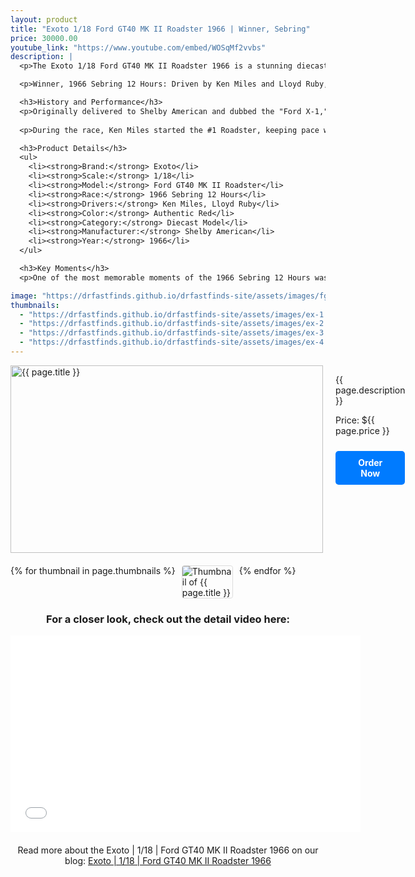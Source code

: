 ```yaml
---
layout: product
title: "Exoto 1/18 Ford GT40 MK II Roadster 1966 | Winner, Sebring"
price: 30000.00
youtube_link: "https://www.youtube.com/embed/WOSqMf2vvbs"
description: |
  <p>The Exoto 1/18 Ford GT40 MK II Roadster 1966 is a stunning diecast model that celebrates the iconic Ford GT40, known for its legendary performance and triumph at the Sebring 12 Hours. This meticulously crafted model is a collector's dream, featuring exceptional detail and accuracy that captures the essence of the original race car.</p>

  <p>Winner, 1966 Sebring 12 Hours: Driven by Ken Miles and Lloyd Ruby, the Ford GT40 MK II Roadster took a surprising victory at the 1966 Sebring 12 Hours. The car, previously known as the Ford X-1, was converted to Mk II specifications by Kar Kraft for Shelby American. After testing several transmissions in early practice sessions, the car finally found success with a standard gearbox, leading it to a legendary win.</p>

  <h3>History and Performance</h3>
  <p>Originally delivered to Shelby American and dubbed the "Ford X-1," the GT40 Roadster was lighter than its coupe counterpart while retaining the same powerful 7-liter V8 engine. In the 1966 Sebring race, the roadster held its own against Ferrari's 330P3, with Miles and Ruby taking it easy during qualifying but still achieving the fifth fastest time.</p>
  
  <p>During the race, Ken Miles started the #1 Roadster, keeping pace with the Ferrari until his Ford teammate, Dan Gurney, suffered engine failure just a quarter-mile from the finish line. Miles took advantage of the opportunity, crossing the line in first place and claiming victory in what would be the GT40 Roadster's first and last race.</p>

  <h3>Product Details</h3>
  <ul>
    <li><strong>Brand:</strong> Exoto</li>
    <li><strong>Scale:</strong> 1/18</li>
    <li><strong>Model:</strong> Ford GT40 MK II Roadster</li>
    <li><strong>Race:</strong> 1966 Sebring 12 Hours</li>
    <li><strong>Drivers:</strong> Ken Miles, Lloyd Ruby</li>
    <li><strong>Color:</strong> Authentic Red</li>
    <li><strong>Category:</strong> Diecast Model</li>
    <li><strong>Manufacturer:</strong> Shelby American</li>
    <li><strong>Year:</strong> 1966</li>
  </ul>

  <h3>Key Moments</h3>
  <p>One of the most memorable moments of the 1966 Sebring 12 Hours was the dramatic finish when Gurney's engine seized, allowing the Ford GT40 MK II Roadster to swoop in and take the victory. This marked a remarkable moment in Ford's racing history, further cementing the GT40's legacy in motorsport.</p>

image: "https://drfastfinds.github.io/drfastfinds-site/assets/images/fgt.jpg"
thumbnails:
  - "https://drfastfinds.github.io/drfastfinds-site/assets/images/ex-1.jpg"
  - "https://drfastfinds.github.io/drfastfinds-site/assets/images/ex-2.jpg"
  - "https://drfastfinds.github.io/drfastfinds-site/assets/images/ex-3.jpg"
  - "https://drfastfinds.github.io/drfastfinds-site/assets/images/ex-4.jpg"
---
```


<div class="product-detail">
    <div class="product-image-box">
        <img class="main-image" src="{{ page.image }}" alt="{{ page.title }}">
    </div>
    <div class="product-text">
        <p>{{ page.description }}</p>
        <p>Price: ${{ page.price }}</p>
        <a href="{{ site.baseurl }}/order" class="buy-now">Order Now</a>
    </div>
</div>

<div class="thumbnail-carousel">
    {% for thumbnail in page.thumbnails %}
    <img class="thumbnail" src="{{ thumbnail }}" alt="Thumbnail of {{ page.title }}">
    {% endfor %}
</div>

<div class="video-container" style="text-align: center; margin-top: 20px;">
    <h3>For a closer look, check out the detail video here:</h3>
    <iframe width="560" height="315" src="{{ page.youtube_link }}" frameborder="0" allowfullscreen></iframe>
</div>

<div style="text-align: center; margin-top: 20px;">
    <p>Read more about the Exoto | 1/18 | Ford GT40 MK II Roadster 1966 on our blog: 
        <a href="https://drfastfinds.github.io/drfastfinds-site/collectibles/diecast%20models/exoto/ford/gt40/2024/09/25/exoto-ford-gt40-mk-ii-roadster-1966.html" target="_blank">Exoto | 1/18 | Ford GT40 MK II Roadster 1966</a>
    </p>
</div>

<style>
.product-detail {
    display: flex;
    align-items: flex-start;
    gap: 20px;
    margin-bottom: 20px;
}

.product-image-box {
    flex-shrink: 0;
    width: 500px; 
    height: 300px; 
    overflow: hidden; 
}

.main-image {
    width: 100%; 
    height: 100%; 
    object-fit: contain; 
    display: block;
}

.product-text {
    max-width: 400px;
    flex-grow: 1;
}

.thumbnail-carousel {
    margin-top: 20px;
    display: flex;
    flex-wrap: wrap; 
    gap: 10px;
    justify-content: flex-start;
}

.thumbnail {
    max-width: 80px;
    cursor: pointer;
    border: 1px solid #ddd;
    border-radius: 4px;
}

.video-container {
    margin-top: 20px;
}

.buy-now {
    display: inline-block;
    padding: 10px 20px;
    margin-top: 10px;
    background-color: #007bff;
    color: #fff;
    text-decoration: none;
    border-radius: 5px;
    font-weight: bold;
    text-align: center;
}

.buy-now:hover {
    background-color: #0056b3;
}
</style>

<script>
document.addEventListener('DOMContentLoaded', function() {
    const mainImage = document.querySelector('.main-image');
    const thumbnails = document.querySelectorAll('.thumbnail');

    thumbnails.forEach(thumbnail => {
        thumbnail.addEventListener('click', function() {
            mainImage.src = this.src;
        });
    });
});
</script>
